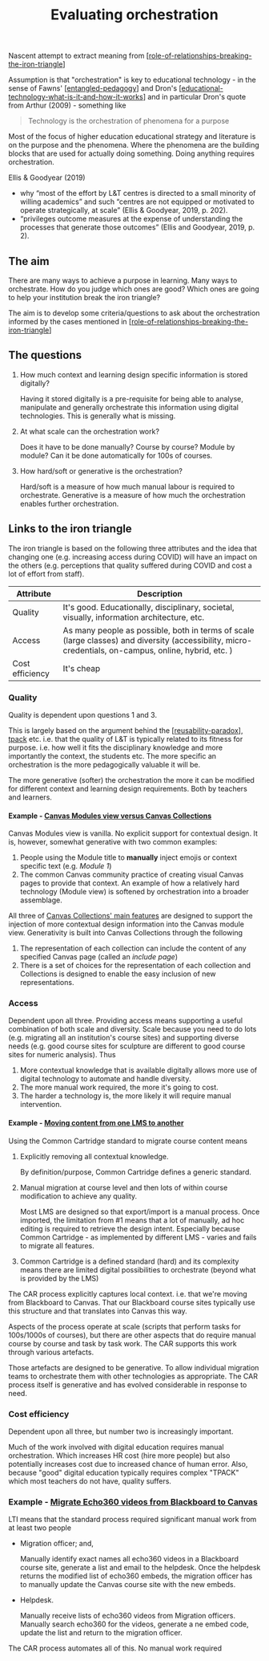 ﻿---
title: Evaluating orchestration
---
Nascent attempt to extract meaning from [[role-of-relationships-breaking-the-iron-triangle]]

Assumption is that "orchestration" is key to educational technology - in the sense of Fawns' [[entangled-pedagogy]] and Dron's [[educational-technology-what-is-it-and-how-it-works]] and in particular Dron's quote from Arthur (2009) - something like
> Technology is the orchestration of phenomena for a purpose

Most of the focus of higher education educational strategy and literature is on the purpose and the phenomena. Where the phenomena are the building blocks that are used for actually doing something.  Doing anything requires orchestration.

Ellis & Goodyear (2019)
- why “most of the effort by L&T centres is directed to a small minority of willing academics” and such “centres are not equipped or motivated to operate strategically, at scale” (Ellis & Goodyear, 2019, p. 202).
- “privileges outcome measures at the expense of understanding the processes that generate those outcomes” (Ellis and Goodyear, 2019, p. 2).

## The aim

There are many ways to achieve a purpose in learning. Many ways to orchestrate. How do you judge which ones are good? Which ones are going to help your institution break the iron triangle? 

The aim is to develop some criteria/questions to ask about the orchestration informed by the cases mentioned in [[role-of-relationships-breaking-the-iron-triangle]]

## The questions

1. How much context and learning design specific information is stored digitally?

    Having it stored digitally is a pre-requisite for being able to analyse, manipulate and generally orchestrate this information using digital technologies. This is generally what is missing.

2. At what scale can the orchestration work?

	Does it have to be done manually? Course by course? Module by module? Can it be done automatically for 100s of courses.

3. How hard/soft or generative is the orchestration?

	Hard/soft is a measure of how much manual labour is required to orchestrate. Generative is a measure of how much the orchestration enables further orchestration.

## Links to the iron triangle

The iron triangle is based on the following three attributes and the idea that changing one (e.g. increasing access during COVID) will have an impact on the others (e.g. perceptions that quality suffered during COVID and cost a lot of effort from staff).

| Attribute | Description |
| --- | --- | 
| Quality | It's good. Educationally, disciplinary, societal, visually, information architecture, etc. |
| Access | As many people as possible, both in terms of scale (large classes) and diversity (accessibility, micro-credentials, on-campus, online, hybrid, etc. ) |
| Cost efficiency | It's cheap |

### Quality

Quality is dependent upon questions 1 and 3.

This is largely based on the argument behind the [[reusability-paradox]], [tpack](https://djon.es/blog/2015/01/06/tpack-as-shared-practice-toward-a-research-agenda/) etc. i.e. that the quality of L&T is typically related to its fitness for purpose. i.e. how well it fits the disciplinary knowledge and more importantly the context, the students etc.  The more specific an orchestration is the more pedagogically valuable it will be.

The more generative (softer) the orchestration the more it can be modified for different context and learning design requirements. Both by teachers and learners.

#### Example - [Canvas Modules view versus Canvas Collections](https://djon.es/blog/2022/07/05/orchestrating-entangled-relations-to-break-the-iron-triangle-examples-from-a-lms-migration/#3-making-teaching-and-learning-easier-better-using-a-vanilla-lms)

Canvas Modules view is vanilla. No explicit support for contextual design. It is, however, somewhat generative with two common examples:

1. People using the Module title to **manually** inject emojis or context specific text (e.g. _Module 1_)
2. The common Canvas community practice of creating visual Canvas pages to provide that context. An example of how a relatively hard technology (Module view) is softened by orchestration into a broader assemblage.

All three of [Canvas Collections' main features](https://djplaner.github.io/canvas-collections/features/) are designed to support the injection of more contextual design information into the Canvas module view. Generativity is built into Canvas Collections through the following

1. The representation of each collection can include the content of any specified Canvas page (called an _include page_)
2. There is a set of choices for the representation of each collection and Collections is designed to enable the easy inclusion of new representations.

### Access 

Dependent upon all three. Providing access means supporting a useful combination of both scale and diversity. Scale because you need to do lots (e.g. migrating all an institution's course sites) and supporting diverse needs (e.g. good course sites for sculpture are different to good course sites for numeric analysis). Thus

1. More contextual knowledge that is available digitally allows more use of digital technology to automate and handle diversity.
2. The more manual work required, the more it's going to cost.
3. The harder a technology is, the more likely it will require manual intervention.

#### Example - [Moving content from one LMS to another](https://djon.es/blog/2022/07/05/orchestrating-entangled-relations-to-break-the-iron-triangle-examples-from-a-lms-migration/#moving-content-from-one-lms-to-another-using-the-common-cartridge-standard)

Using the Common Cartridge standard to migrate course content means

1. Explicitly removing all contextual knowledge.

    By definition/purpose, Common Cartridge defines a generic standard.

2. Manual migration at course level and then lots of within course modification to achieve any quality.

    Most LMS are designed so that export/import is a manual process. Once imported, the limitation from #1 means that a lot of manually, ad hoc editing is required to retrieve the design intent. Especially because Common Cartridge - as implemented by different LMS - varies and fails to migrate all features.

3. Common Cartridge is a defined standard (hard) and its complexity means there are limited digital possibilities to orchestrate (beyond what is provided by the LMS)

The CAR process explicitly captures local context. i.e. that we're moving from Blackboard to Canvas. That our Blackboard course sites typically use this structure and that translates into Canvas this way.

Aspects of the process operate at scale (scripts that perform tasks for 100s/1000s of courses), but there are other aspects that do require manual course by course and task by task work. The CAR supports this work through various artefacts.

Those artefacts are designed to be generative. To allow individual migration teams to orchestrate them with other technologies as appropriate. The CAR process itself is generative and has evolved considerable in response to need.
	
### Cost efficiency

Dependent upon all three, but number two is increasingly important.

Much of the work involved with digital education requires manual orchestration. Which increases HR cost (hire more people) but also potentially increases cost due to increased chance of human error. Also, because "good" digital education typically requires complex "TPACK" which most teachers do not have, quality suffers.

### Example - [Migrate Echo360 videos from Blackboard to Canvas](https://djon.es/blog/2022/07/05/orchestrating-entangled-relations-to-break-the-iron-triangle-examples-from-a-lms-migration/#1-connect-the-lms-with-an-ecosystem-of-tools-using-the-lti-standard)

LTI means that the standard process required significant manual work from at least two people

- Migration officer; and,

    Manually identify exact names all echo360 videos in a Blackboard course site, generate a list and email to the helpdesk. Once the helpdesk returns the modified list of echo360 embeds, the migration officer has to manually update the Canvas course site with the new embeds.

- Helpdesk.

    Manually receive lists of echo360 videos from Migration officers. Manually search echo360 for the videos, generate a ne embed code, update the list and return to the migration officer.

The CAR process automates all of this. No manual work required

[//begin]: # "Autogenerated link references for markdown compatibility"
[role-of-relationships-breaking-the-iron-triangle]: ../Design/role-of-relationships-breaking-the-iron-triangle "Orchestrating entangled relations to break the iron triangle: Observations from an LMS migration"
[entangled-pedagogy]: ../Distribution/entangled-pedagogy "Entangled Pedagogy"
[educational-technology-what-is-it-and-how-it-works]: ../Affordances/educational-technology-what-is-it-and-how-it-works "Educational technology: what is it and how it works"
[reusability-paradox]: ../Bricolage/reusability-paradox "Reusability Paradox"
[//end]: # "Autogenerated link references"